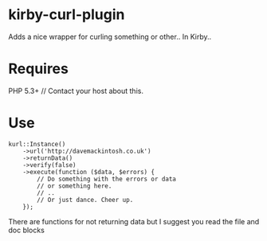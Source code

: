 kirby-curl-plugin
=================

Adds a nice wrapper for curling something or other.. In Kirby..

Requires
========

PHP 5.3+ // Contact your host about this.

Use
===

    kurl::Instance()
        ->url('http://davemackintosh.co.uk')
        ->returnData()
        ->verify(false)
        ->execute(function ($data, $errors) {
            // Do something with the errors or data
            // or something here.
            // ..
            // Or just dance. Cheer up.
        });
        
There are functions for not returning data but I suggest you read the file and doc blocks